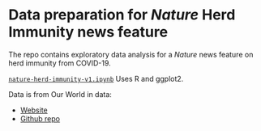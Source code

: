 # Data preparation for *Nature* Herd Immunity news feature

The repo contains exploratory data analysis for a *Nature* news feature on herd immunity from COVID-19.

[`nature-herd-immunity-v1.ipynb`](nature-herd-immunity-v1.ipynb) Uses R and ggplot2.

Data is from Our World in data:
- [Website](https://ourworldindata.org/covid-vaccinations)
- [Github repo](https://github.com/owid/covid-19-data/tree/master/public/data/vaccinations)
